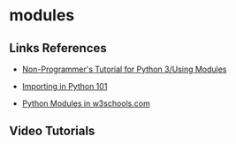 # modules




## Links References

- [Non-Programmer's Tutorial for Python 3/Using Modules](https://en.wikibooks.org/wiki/Non-Programmer%27s_Tutorial_for_Python_3/Using_Modules)

- [Importing in Python 101](https://python101.pythonlibrary.org/chapter9_imports.html)

- [Python Modules in w3schools.com](https://www.w3schools.com/python/python_modules.asp)

## Video Tutorials



